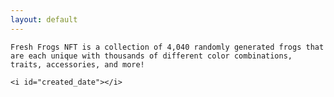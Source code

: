 ```yaml
---
layout: default
---
```


<title>freshfrogs.io</title>


<span id="description" markdown="1" style="width: 90%; margin-left: auto; margin-right: auto;">

    Fresh Frogs NFT is a collection of 4,040 randomly generated frogs that are each unique with thousands of different color combinations, traits, accessories, and more!

    <i id="created_date"></i>

</span>

<br>
